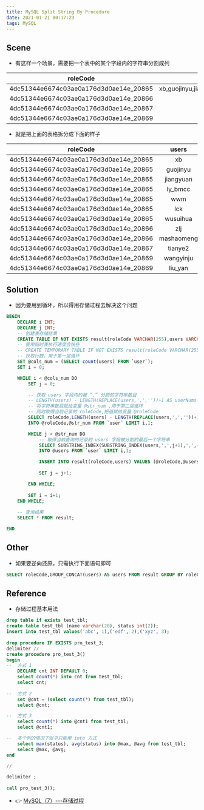 ```yaml
---
title: MySQL Split String By Procedure
date: 2021-01-21 00:17:23
tags: MySQL
---
```

## Scene
- 有这样一个场景，需要把一个表中的某个字段内的字符串分割成列

|roleCode|users|
| :---: | :---:|
|4dc51344e6674c03ae0a176d3d0ae14e_20865 | xb,guojinyu,jiangyuan,ly_bmcc,wwm,lck,wusuihua |   
|4dc51344e6674c03ae0a176d3d0ae14e_20866 | zlj,mashaomeng                                 |
|4dc51344e6674c03ae0a176d3d0ae14e_20867 | tianye2                                        |
|4dc51344e6674c03ae0a176d3d0ae14e_20869 | wangyinju,liu_yan                              |

- 就是把上面的表格拆分成下面的样子

|roleCode|users|
| :---: | :---:|
|4dc51344e6674c03ae0a176d3d0ae14e_20865	| xb        |
|4dc51344e6674c03ae0a176d3d0ae14e_20865	| guojinyu  |
|4dc51344e6674c03ae0a176d3d0ae14e_20865	| jiangyuan |
|4dc51344e6674c03ae0a176d3d0ae14e_20865	| ly_bmcc   |
|4dc51344e6674c03ae0a176d3d0ae14e_20865	| wwm       |
|4dc51344e6674c03ae0a176d3d0ae14e_20865	| lck       |
|4dc51344e6674c03ae0a176d3d0ae14e_20865	| wusuihua  |
|4dc51344e6674c03ae0a176d3d0ae14e_20866	| zlj       |
|4dc51344e6674c03ae0a176d3d0ae14e_20866	| mashaomeng|
|4dc51344e6674c03ae0a176d3d0ae14e_20867	| tianye2   |
|4dc51344e6674c03ae0a176d3d0ae14e_20869	| wangyinju |
|4dc51344e6674c03ae0a176d3d0ae14e_20869	| liu_yan   |

<!-- more -->
## Solution
- 因为要用到循环，所以得用存储过程去解决这个问题
```sql
BEGIN
    DECLARE i INT;
    DECLARE j INT;
    -- 创建表存储结果
    CREATE TABLE IF NOT EXISTS result(roleCode VARCHAR(255),users VARCHAR(255));
    -- 使用临时表执行速度会快些
    -- CREATE TEMPORARY TABLE IF NOT EXISTS result(roleCode VARCHAR(255),users VARCHAR(255));
    -- 获取行数，用于第一层循环
    SET @cols_num = (SELECT count(users) FROM `user`); 
	SET i = 0;

    WHILE i < @cols_num DO
        SET j = 0;

        -- 获取 users 字段内的被 “,” 分割的字符串数目
        -- LENGTH(users) - LENGTH(REPLACE(users,',',''))+1 AS userNums
        -- 将字符串数目赋给变量 @str_num ,用于第二层循环
        -- 同时取得当前记录的 roleCode,把值赋给变量 @roleCode
        SELECT roleCode,LENGTH(users) - LENGTH(REPLACE(users,',',''))+1 AS userNums  
        INTO @roleCode,@str_num FROM `user` LIMIT i,1;

        WHILE j < @str_num DO
            -- 取得当前查询的记录的 users 字段被分割的最后一个字符串
            SELECT SUBSTRING_INDEX(SUBSTRING_INDEX(users,',',j+1),',',-1) AS users 
            INTO @users FROM `user` LIMIT i,1;

            INSERT INTO result(roleCode,users) VALUES (@roleCode,@users);
                        
            SET j = j+1;

        END WHILE;
                
        SET i = i+1;
    END WHILE;
		
    -- 查询结果
    SELECT * FROM result;

END
```
## Other
- 如果要逆向还原，只需执行下面语句即可
```sql
SELECT roleCode,GROUP_CONCAT(users) AS users FROM result GROUP BY roleCode;
```

## Reference
- 存储过程基本用法
```sql
drop table if exists test_tbl;
create table test_tbl (name varchar(20), status int(2));
insert into test_tbl values('abc', 1),('edf', 2),('xyz', 3);
 
drop procedure IF EXISTS pro_test_3;
delimiter //
create procedure pro_test_3()
begin
--  方式 1
    DECLARE cnt INT DEFAULT 0;
    select count(*) into cnt from test_tbl;
    select cnt;
 
--  方式 2
    set @cnt = (select count(*) from test_tbl);
    select @cnt;

--  方式 3
    select count(*) into @cnt1 from test_tbl;
    select @cnt1;

--  多个列的情况下似乎只能用 into 方式
    select max(status), avg(status) into @max, @avg from test_tbl;
    select @max, @avg;
end

//

delimiter ;
 
call pro_test_3();
```

- 👉 [MySQL（7）---存储过程](https://www.cnblogs.com/qdhxhz/category/1222307.html)


